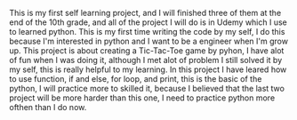 This is my first self learning project, and I will finished three of them at the end of the  10th grade, and all of the project I will do is in Udemy which I use to learned python. This is my first time writing the code by my self, I do this because I'm interested in python and I want to be a engineer when I'm grow up.
This project is about creating a Tic-Tac-Toe game by pyhon, I have alot of fun when I was doing it, although I met alot of problem I still solved it by my self, this is really helpful to my learning. In this project I have leared how to use function, if and else, for loop, and print, this is the basic of the python, I will practice more to skilled it, because I believed that the last two project will be more harder than this one, I need to practice python more ofthen than I do now.